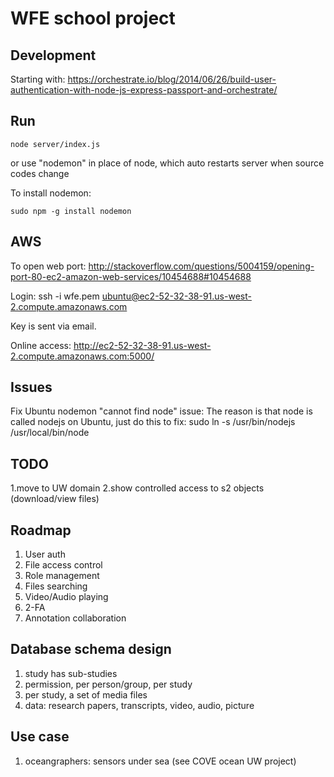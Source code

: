 WFE school project
===

Development
---
Starting with: https://orchestrate.io/blog/2014/06/26/build-user-authentication-with-node-js-express-passport-and-orchestrate/

Run
---
```
node server/index.js
```
or use "nodemon" in place of node, which auto restarts server when source codes change

To install nodemon: 
```
sudo npm -g install nodemon
```
AWS
---
To open web port: http://stackoverflow.com/questions/5004159/opening-port-80-ec2-amazon-web-services/10454688#10454688

Login:
ssh -i wfe.pem ubuntu@ec2-52-32-38-91.us-west-2.compute.amazonaws.com

Key is sent via email.

Online access:
http://ec2-52-32-38-91.us-west-2.compute.amazonaws.com:5000/

Issues
---
Fix Ubuntu nodemon "cannot find node" issue: The reason is that node is called nodejs on Ubuntu, just do this to fix:
sudo ln -s /usr/bin/nodejs /usr/local/bin/node

TODO
----
1.move to UW domain
2.show controlled access to s2 objects (download/view files)

Roadmap
---
1. User auth
2. File access control
3. Role management
4. Files searching
5. Video/Audio playing
6. 2-FA
7. Annotation collaboration

Database schema design
---
1. study has sub-studies
2. permission, per person/group, per study
3. per study, a set of media files
4. data: research papers, transcripts, video, audio, picture

Use case
----
1. oceangraphers: sensors under sea (see COVE ocean UW project)
